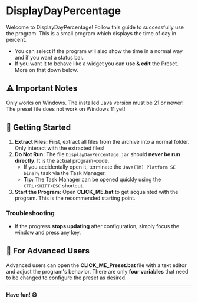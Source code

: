 # DisplayDayPercentage
Welcome to DisplayDayPercentage! Follow this guide to successfully use the program.
This is a small program which displays the time of day in percent.
- You can select if the program will also show the time in a normal way and if you want a status bar.
- If you want it to behave like a widget you can **use & edit** the Preset. More on that down below.

## ⚠️ Important Notes
Only works on Windows.
The installed Java version must be 21 or newer!
The preset file does not work on Windows 11 yet!

## 🚀 Getting Started
1. **Extract Files:** First, extract all files from the archive into a normal folder. Only interact with the extracted files!
2. **Do Not Run:** The file `DisplayDayPercentage.jar` should **never be run directly**. It is the actual program-code.
   - If you accidentally open it, terminate the `Java(TM) Platform SE binary` task via the Task Manager.
   - **Tip:** The Task Manager can be opened quickly using the `CTRL+SHIFT+ESC` shortcut.
3. **Start the Program:** Open **CLICK_ME.bat** to get acquainted with the program. This is the recommended starting point.

### Troubleshooting
- If the progress **stops updating** after configuration, simply focus the window and press any key.

## 🔧 For Advanced Users
Advanced users can open the **CLICK_ME_Preset.bat** file with a text editor and adjust the program's behavior. There are only **four variables** that need to be changed to configure the preset as desired.

---

**Have fun! 😄**
